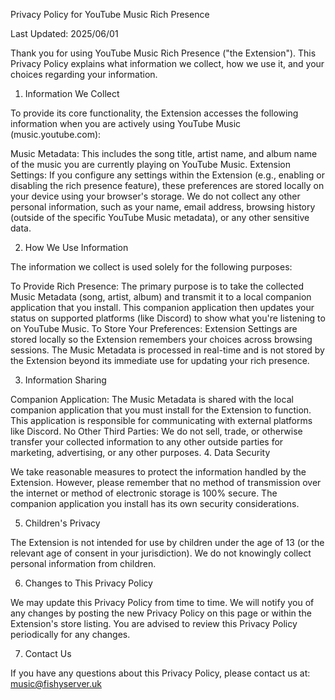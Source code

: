 Privacy Policy for YouTube Music Rich Presence

Last Updated: 2025/06/01

Thank you for using YouTube Music Rich Presence ("the Extension"). This Privacy Policy explains what information we collect, how we use it, and your choices regarding your information.

1. Information We Collect

To provide its core functionality, the Extension accesses the following information when you are actively using YouTube Music (music.youtube.com):

Music Metadata: This includes the song title, artist name, and album name of the music you are currently playing on YouTube Music.
Extension Settings: If you configure any settings within the Extension (e.g., enabling or disabling the rich presence feature), these preferences are stored locally on your device using your browser's storage.
We do not collect any other personal information, such as your name, email address, browsing history (outside of the specific YouTube Music metadata), or any other sensitive data.

2. How We Use Information

The information we collect is used solely for the following purposes:

To Provide Rich Presence: The primary purpose is to take the collected Music Metadata (song, artist, album) and transmit it to a local companion application that you install. This companion application then updates your status on supported platforms (like Discord) to show what you're listening to on YouTube Music.
To Store Your Preferences: Extension Settings are stored locally so the Extension remembers your choices across browsing sessions.
The Music Metadata is processed in real-time and is not stored by the Extension beyond its immediate use for updating your rich presence.

3. Information Sharing

Companion Application: The Music Metadata is shared with the local companion application that you must install for the Extension to function. This application is responsible for communicating with external platforms like Discord.
No Other Third Parties: We do not sell, trade, or otherwise transfer your collected information to any other outside parties for marketing, advertising, or any other purposes.
4. Data Security

We take reasonable measures to protect the information handled by the Extension. However, please remember that no method of transmission over the internet or method of electronic storage is 100% secure. The companion application you install has its own security considerations.

5. Children's Privacy

The Extension is not intended for use by children under the age of 13 (or the relevant age of consent in your jurisdiction). We do not knowingly collect personal information from children.

6. Changes to This Privacy Policy

We may update this Privacy Policy from time to time. We will notify you of any changes by posting the new Privacy Policy on this page or within the Extension's store listing. You are advised to review this Privacy Policy periodically for any changes.

7. Contact Us

If you have any questions about this Privacy Policy, please contact us at: music@fishyserver.uk